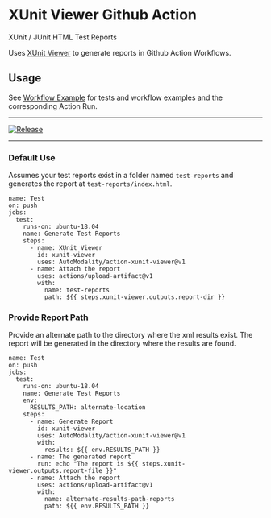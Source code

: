 # XUnit Viewer Github Action
XUnit / JUnit HTML Test Reports

Uses [XUnit Viewer](https://github.com/lukejpreston/xunit-viewer) to generate reports in Github Action Workflows.

## Usage

See [Workflow Example](./.github/workflows/release.yml) for tests and workflow examples and 
the corresponding Action Run.

---
[![Release](https://github.com/AutoModality/action-xunit-viewer/workflows/Release/badge.svg)](https://github.com/AutoModality/action-xunit-viewer/actions)

---



### Default Use

Assumes your test reports exist in a folder named `test-reports` and generates the 
report at `test-reports/index.html`. 

```
name: Test
on: push
jobs:
  test:
    runs-on: ubuntu-18.04
    name: Generate Test Reports
    steps:
      - name: XUnit Viewer
        id: xunit-viewer
        uses: AutoModality/action-xunit-viewer@v1  
      - name: Attach the report
        uses: actions/upload-artifact@v1
        with:
          name: test-reports
          path: ${{ steps.xunit-viewer.outputs.report-dir }}

```

### Provide Report Path

Provide an alternate path to the directory where the xml results exist.  The report will be generated in the directory where the results are found.

```
name: Test
on: push
jobs:
  test:
    runs-on: ubuntu-18.04
    name: Generate Test Reports
    env:
      RESULTS_PATH: alternate-location
    steps:
      - name: Generate Report
        id: xunit-viewer
        uses: AutoModality/action-xunit-viewer@v1
        with:
          results: ${{ env.RESULTS_PATH }}
      - name: The generated report
        run: echo "The report is ${{ steps.xunit-viewer.outputs.report-file }}"    
      - name: Attach the report
        uses: actions/upload-artifact@v1
        with:
          name: alternate-results-path-reports
          path: ${{ env.RESULTS_PATH }}


```